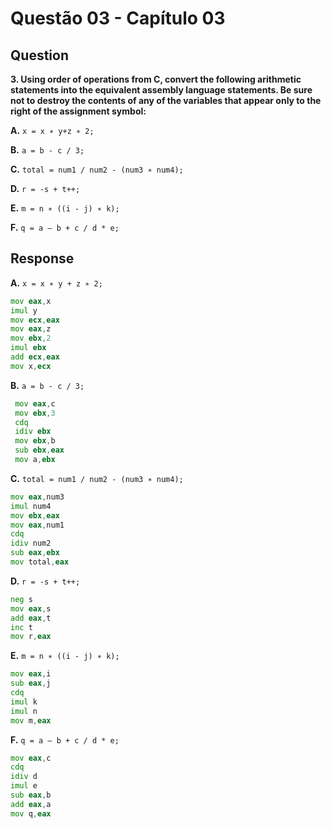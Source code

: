 # Questão 03 - Capítulo 03

## Question

**<p>3. Using order of operations from C, convert the following arithmetic statements into the equivalent assembly language statements. Be sure not to destroy the contents of any of the variables that appear only to the right of the assignment symbol:</p>**
**<p>A.** ``x = x ∗ y+z ∗ 2;``</p>
**<p>B.** ``a = b - c / 3;``</p>
**<p>C.** ``total = num1 / num2 - (num3 ∗ num4);``</p>
**<p>D.** ``r = -s + t++;``</p>
**<p>E.** ``m = n ∗ ((i - j) ∗ k);``</p>
**<p>F.** ``q = a – b + c / d * e;``</p>


## Response

**<p>A.** ``x = x ∗ y + z ∗ 2;``</p>

```asm
mov eax,x
imul y
mov ecx,eax
mov eax,z
mov ebx,2
imul ebx
add ecx,eax
mov x,ecx 
```

**<p>B.** ``a = b - c / 3;``</p>

```asm
 mov eax,c
 mov ebx,3
 cdq
 idiv ebx
 mov ebx,b
 sub ebx,eax
 mov a,ebx
```

**<p>C.** ``total = num1 / num2 - (num3 ∗ num4);``</p>

```asm
mov eax,num3
imul num4
mov ebx,eax
mov eax,num1
cdq
idiv num2
sub eax,ebx
mov total,eax
```

**<p>D.** ``r = -s + t++;``</p>

```asm
neg s
mov eax,s
add eax,t
inc t
mov r,eax
```

**<p>E.** ``m = n ∗ ((i - j) ∗ k);``</p>

```asm
mov eax,i
sub eax,j
cdq
imul k
imul n
mov m,eax
```
**<p>F.** ``q = a – b + c / d * e;``</p>

```asm
mov eax,c
cdq
idiv d
imul e
sub eax,b
add eax,a
mov q,eax
```
